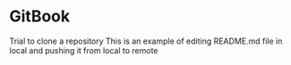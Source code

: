 # GitBook
Trial to clone a repository
This is an example of editing README.md file in local
and pushing it from local to remote
